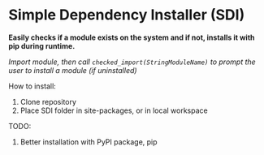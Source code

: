 # Simple Dependency Installer (SDI)

**Easily checks if a module exists on the system and if not, installs it with pip during runtime.**

*Import module, then call `checked_import(StringModuleName)` to prompt the user to install a module (if uninstalled)*

How to install:

1. Clone repository
2. Place SDI folder in site-packages, or in local workspace

TODO:
1. Better installation with PyPI package, pip

